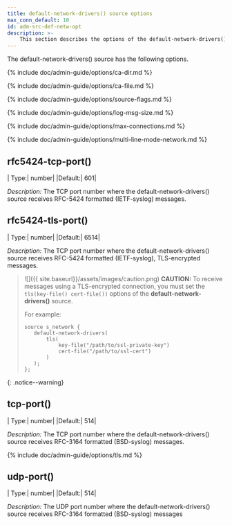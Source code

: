 ```yaml
---
title: default-network-drivers() source options
max_conn_default: 10
id: adm-src-def-netw-opt
description: >-
    This section describes the options of the default-network-drivers() source in {{ site.product.short_name }}.
---
```


The default-network-drivers() source has the following options.

{% include doc/admin-guide/options/ca-dir.md %}

{% include doc/admin-guide/options/ca-file.md %}

{% include doc/admin-guide/options/source-flags.md %}

{% include doc/admin-guide/options/log-msg-size.md %}

{% include doc/admin-guide/options/max-connections.md %}

{% include doc/admin-guide/options/multi-line-mode-network.md %}

## rfc5424-tcp-port()

|  Type:|      number|
|Default:|   601|

*Description:* The TCP port number where the default-network-drivers()
source receives RFC-5424 formatted (IETF-syslog) messages.

## rfc5424-tls-port()

|  Type:|      number|
|Default:|   6514|

*Description:* The TCP port number where the default-network-drivers()
source receives RFC-5424 formatted (IETF-syslog), TLS-encrypted messages.

>![]({{ site.baseurl}}/assets/images/caution.png) **CAUTION:** To receive messages
>using a TLS-encrypted connection, you must set the `tls(key-file() cert-file())`
>options of the **default-network-drivers()** source.
>  
>For example:
>  
>```config
>source s_network {
>    default-network-drivers(
>        tls(
>            key-file("/path/to/ssl-private-key")
>            cert-file("/path/to/ssl-cert")
>        )
>    );
>};
>```
>
{: .notice--warning}

## tcp-port()

|  Type:|      number|
  |Default:|   514|

*Description:* The TCP port number where the default-network-drivers()
source receives RFC-3164 formatted (BSD-syslog) messages.

{% include doc/admin-guide/options/tls.md %}

## udp-port()

|  Type:|      number|
  |Default:|   514|

*Description:* The UDP port number where the default-network-drivers()
source receives RFC-3164 formatted (BSD-syslog) messages
